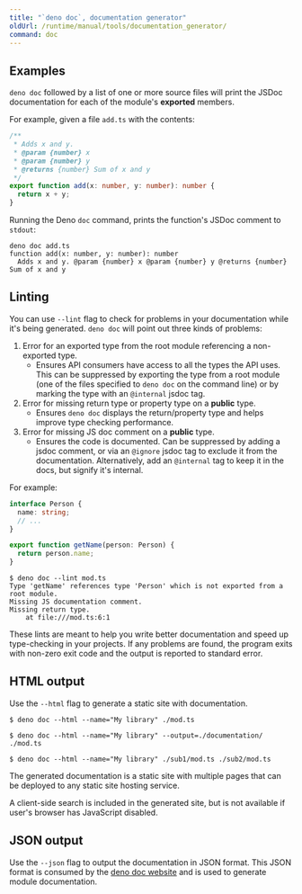 ```yaml
---
title: "`deno doc`, documentation generator"
oldUrl: /runtime/manual/tools/documentation_generator/
command: doc
---
```


## Examples

`deno doc` followed by a list of one or more source files will print the JSDoc
documentation for each of the module's **exported** members.

For example, given a file `add.ts` with the contents:

```ts
/**
 * Adds x and y.
 * @param {number} x
 * @param {number} y
 * @returns {number} Sum of x and y
 */
export function add(x: number, y: number): number {
  return x + y;
}
```

Running the Deno `doc` command, prints the function's JSDoc comment to `stdout`:

```shell
deno doc add.ts
function add(x: number, y: number): number
  Adds x and y. @param {number} x @param {number} y @returns {number} Sum of x and y
```

## Linting

You can use `--lint` flag to check for problems in your documentation while it's
being generated. `deno doc` will point out three kinds of problems:

1. Error for an exported type from the root module referencing a non-exported
   type.
   - Ensures API consumers have access to all the types the API uses. This can
     be suppressed by exporting the type from a root module (one of the files
     specified to `deno doc` on the command line) or by marking the type with an
     `@internal` jsdoc tag.
1. Error for missing return type or property type on a **public** type.
   - Ensures `deno doc` displays the return/property type and helps improve type
     checking performance.
1. Error for missing JS doc comment on a **public** type.
   - Ensures the code is documented. Can be suppressed by adding a jsdoc
     comment, or via an `@ignore` jsdoc tag to exclude it from the
     documentation. Alternatively, add an `@internal` tag to keep it in the
     docs, but signify it's internal.

For example:

```ts title="/mod.ts"
interface Person {
  name: string;
  // ...
}

export function getName(person: Person) {
  return person.name;
}
```

```shell
$ deno doc --lint mod.ts
Type 'getName' references type 'Person' which is not exported from a root module.
Missing JS documentation comment.
Missing return type.
    at file:///mod.ts:6:1
```

These lints are meant to help you write better documentation and speed up
type-checking in your projects. If any problems are found, the program exits
with non-zero exit code and the output is reported to standard error.

## HTML output

Use the `--html` flag to generate a static site with documentation.

```console
$ deno doc --html --name="My library" ./mod.ts

$ deno doc --html --name="My library" --output=./documentation/ ./mod.ts

$ deno doc --html --name="My library" ./sub1/mod.ts ./sub2/mod.ts
```

The generated documentation is a static site with multiple pages that can be
deployed to any static site hosting service.

A client-side search is included in the generated site, but is not available if
user's browser has JavaScript disabled.

## JSON output

Use the `--json` flag to output the documentation in JSON format. This JSON
format is consumed by the
[deno doc website](https://github.com/denoland/docland) and is used to generate
module documentation.

